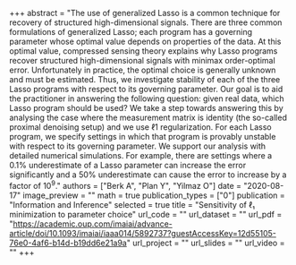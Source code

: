 +++
abstract = "The use of generalized Lasso is a common technique for recovery of structured high-dimensional signals. There are three common formulations of generalized Lasso; each program has a governing parameter whose optimal value depends on properties of the data. At this optimal value, compressed sensing theory explains why Lasso programs recover structured high-dimensional signals with minimax order-optimal error. Unfortunately in practice, the optimal choice is generally unknown and must be estimated. Thus, we investigate stability of each of the three Lasso programs with respect to its governing parameter. Our goal is to aid the practitioner in answering the following question: given real data, which Lasso program should be used? We take a step towards answering this by analysing the case where the measurement matrix is identity (the so-called proximal denoising setup) and we use ℓ1 regularization. For each Lasso program, we specify settings in which that program is provably unstable with respect to its governing parameter. We support our analysis with detailed numerical simulations. For example, there are settings where a $0.1\%$ underestimate of a Lasso parameter can increase the error significantly and a $50\%$ underestimate can cause the error to increase by a factor of $10^{9}$⁠."
authors = ["Berk A", "Plan Y", "Yilmaz O"]
date = "2020-08-17"
image_preview = ""
math = true
publication_types = ["0"]
publication = "Information and Inference"
selected = true
title = "Sensitivity of ℓ₁ minimization to parameter choice"
url_code = ""
url_dataset = ""
url_pdf = "https://academic.oup.com/imaiai/advance-article/doi/10.1093/imaiai/iaaa014/5892737?guestAccessKey=12d55105-76e0-4af6-b14d-b19dd6e21a9a"
url_project = ""
url_slides = ""
url_video = ""
+++

